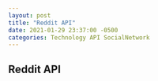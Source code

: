```yaml
---
layout: post
title: "Reddit API"
date: 2021-01-29 23:37:00 -0500
categories: Technology API SocialNetwork 
---
```


## Reddit API
